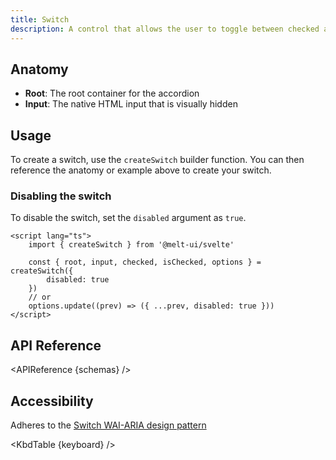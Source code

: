 ```yaml
---
title: Switch
description: A control that allows the user to toggle between checked and not checked.
---
```


<script>
    import { APIReference, KbdTable } from '$docs/components/index.js'
    export let schemas;
    export let keyboard;
</script>

## Anatomy

- **Root**: The root container for the accordion
- **Input**: The native HTML input that is visually hidden

## Usage

To create a switch, use the `createSwitch` builder function. You can then reference the anatomy or
example above to create your switch.

### Disabling the switch

To disable the switch, set the `disabled` argument as `true`.

```svelte {5,8}
<script lang="ts">
	import { createSwitch } from '@melt-ui/svelte'

	const { root, input, checked, isChecked, options } = createSwitch({
		disabled: true
	})
	// or
	options.update((prev) => ({ ...prev, disabled: true }))
</script>
```

## API Reference

<APIReference {schemas} />

## Accessibility

Adheres to the [Switch WAI-ARIA design pattern](https://www.w3.org/WAI/ARIA/apg/patterns/switch/)

<KbdTable {keyboard} />
